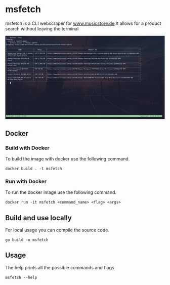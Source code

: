 # msfetch

msfetch is a CLI webscraper for www.musicstore.de
It allows for a product search without leaving the terminal

![terminal example](./terminal.png)
## Docker
### Build with Docker
To build the image with docker use the following command.
```
docker build . -t msfetch
```

### Run with Docker
To run the docker image use the following command.
```
docker run -it msfetch <command_name> <flag> <args>
```
## Build and use locally
For local usage you can compile the source code. 

```
go build -o msfetch
```

## Usage
The help prints all the possible commands and flags
```
msfetch --help
```
